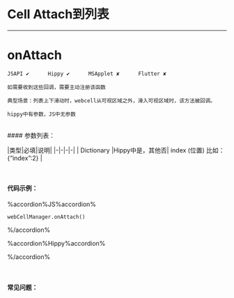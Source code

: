 # Cell Attach到列表
---
# onAttach

```
JSAPI ✔      Hippy ✔      MSApplet ✘      Flutter ✘

如需要收到这些回调，需要主动注册该函数

典型场景：列表上下滑动时，webcell从可视区域之外，滑入可视区域时，该方法被回调。

hippy中有参数，JS中无参数

```
<br>
#### 参数列表：

|类型|必填|说明|
|-|-|-|-| 
| Dictionary |Hippy中是，其他否| index (位置) 比如： {“index”:2} |

<br>

#### 代码示例：


%accordion%JS%accordion%

```
webCellManager.onAttach()

```

%/accordion%

%accordion%Hippy%accordion%

%/accordion%

<br>

#### 常见问题：

